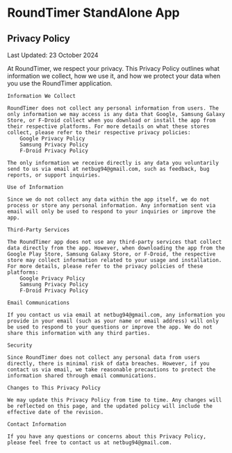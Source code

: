 # RoundTimer StandAlone App
## Privacy Policy
Last Updated: 23 October 2024

At RoundTimer, we respect your privacy. This Privacy Policy outlines what information we collect, how we use it, and how we protect your data when you use the RoundTimer application.

    Information We Collect

    RoundTimer does not collect any personal information from users. The only information we may access is any data that Google, Samsung Galaxy Store, or F-Droid collect when you download or install the app from their respective platforms. For more details on what these stores collect, please refer to their respective privacy policies:
        Google Privacy Policy
        Samsung Privacy Policy
        F-Droid Privacy Policy

    The only information we receive directly is any data you voluntarily send to us via email at netbug94@gmail.com, such as feedback, bug reports, or support inquiries.

    Use of Information

    Since we do not collect any data within the app itself, we do not process or store any personal information. Any information sent via email will only be used to respond to your inquiries or improve the app.

    Third-Party Services

    The RoundTimer app does not use any third-party services that collect data directly from the app. However, when downloading the app from the Google Play Store, Samsung Galaxy Store, or F-Droid, the respective store may collect information related to your usage and installation. For more details, please refer to the privacy policies of these platforms:
        Google Privacy Policy
        Samsung Privacy Policy
        F-Droid Privacy Policy

    Email Communications

    If you contact us via email at netbug94@gmail.com, any information you provide in your email (such as your name or email address) will only be used to respond to your questions or improve the app. We do not share this information with any third parties.

    Security

    Since RoundTimer does not collect any personal data from users directly, there is minimal risk of data breaches. However, if you contact us via email, we take reasonable precautions to protect the information shared through email communications.

    Changes to This Privacy Policy

    We may update this Privacy Policy from time to time. Any changes will be reflected on this page, and the updated policy will include the effective date of the revision.

    Contact Information

    If you have any questions or concerns about this Privacy Policy, please feel free to contact us at netbug94@gmail.com.
